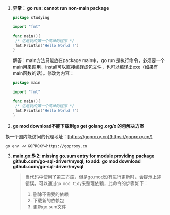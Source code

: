 1. **异常： go run: cannot run non-main package**

   ```go
   package studying
   
   import "fmt"
   
   func main(){
   	/* 这是我的第一个简单的程序 */
   	fmt.Println("Hello World !")
   }
   
   ```

   解答：main方法只能放在package main中，go run 是执行命令，必须要一个main用来调用，install可以直接编译成包文件，也可以编译出exe（如果有main函数的话）。修改为内容：

   ```go
   package main
   
   import "fmt"
   
   func main(){
   	/* 这是我的第一个简单的程序 */
   	fmt.Println("Hello World !")
   }
   
   ```

   

2.  **go mod download不能下载到go get golang.org/x 的包解决方案**

   换一个国内能访问的代理地址：[https://goproxy.cn](https://goproxy.cn/)

   ```shell
   go env -w GOPROXY=https://goproxy.cn
   ```

   

3. **main.go:5:2: missing go.sum entry for module providing package github.com/go-sql-driver/mysql; to add: go mod download github.com/go-sql-driver/mysql**

   > 当代码中使用了第三方库，但是go.mod没有进行更新时，会提示上述错误，可以通过`go mod tidy`来整理依赖，此命令的步骤如下：
   >
   > 1. 删除不需要的依赖
   > 2. 下载新的依赖包
   > 3. 更新go.sum文件
